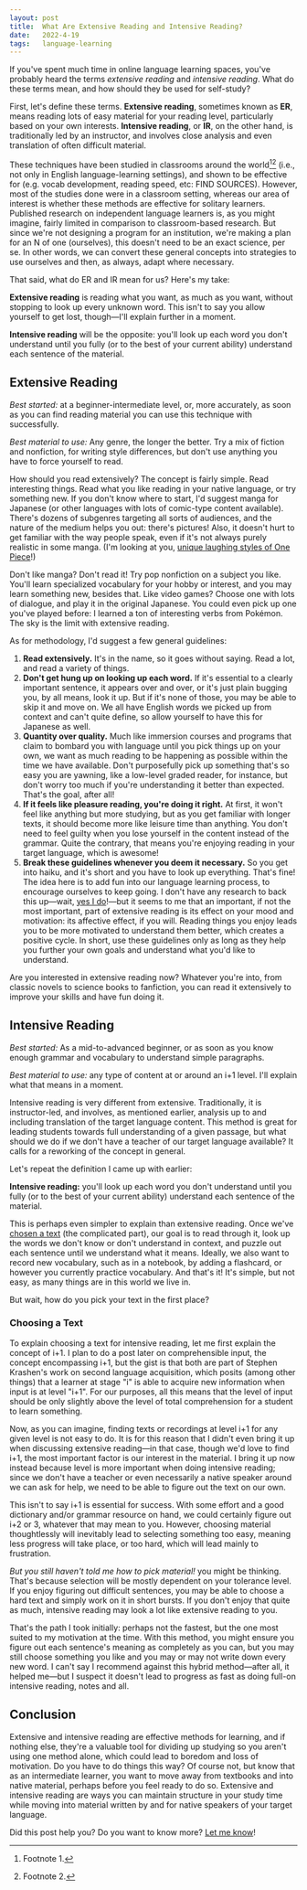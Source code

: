 ```yaml
---
layout: post
title:  What Are Extensive Reading and Intensive Reading?
date:   2022-4-19
tags:   language-learning
---
```


If you've spent much time in online language learning spaces, you've probably heard the terms _extensive reading_ and _intensive reading_. What do these terms mean, and how should they be used for self-study?

First, let's define these terms. **Extensive reading**, sometimes known as **ER**, means reading lots of easy material for your reading level, particularly based on your own interests. **Intensive reading**, or **IR**, on the other hand, is traditionally led by an instructor, and involves close analysis and even translation of often difficult material.

These techniques have been studied in classrooms around the world[^1][^2] (i.e., not only in English language-learning settings), and shown to be effective for (e.g. vocab development, reading speed, etc: FIND SOURCES). However, most of the studies done were in a classroom setting, whereas our area of interest is whether these methods are effective for solitary learners. Published research on independent language learners is, as you might imagine, fairly limited in comparison to classroom-based research. But since we're not designing a program for an institution, we're making a plan for an N of one (ourselves), this doesn't need to be an exact science, per se. In other words, we can convert these general concepts into strategies to use ourselves and then, as always, adapt where necessary.

That said, what do ER and IR mean for us? Here's my take:

**Extensive reading** is reading what you want, as much as you want, without stopping to look up every unknown word. This isn't to say you allow yourself to get lost, though—I'll explain further in a moment.

**Intensive reading** will be the opposite: you'll look up each word you don't understand until you fully (or to the best of your current ability) understand each sentence of the material.

## Extensive Reading

_Best started:_ at a beginner-intermediate level, or, more accurately, as soon as you can find reading material you can use this technique with successfully.

_Best material to use:_ Any genre, the longer the better. Try a mix of fiction and nonfiction, for writing style differences, but don't use anything you have to force yourself to read.

How should you read extensively? The concept is fairly simple. Read interesting things. Read what you like reading in your native language, or try something new. If you don't know where to start, I'd suggest manga for Japanese (or other languages with lots of comic-type content available). There's dozens of subgenres targeting all sorts of audiences, and the nature of the medium helps you out: there's pictures! Also, it doesn't hurt to get familiar with the way people speak, even if it's not always purely realistic in some manga. (I'm looking at you, [unique laughing styles of One Piece](https://onepiece.fandom.com/wiki/Laughter_Style)!)

Don't like manga? Don't read it! Try pop nonfiction on a subject you like. You'll learn specialized vocabulary for your hobby or interest, and you may learn something new, besides that. Like video games? Choose one with lots of dialogue, and play it in the original Japanese. You could even pick up one you've played before: I learned a ton of interesting verbs from Pokémon. The sky is the limit with extensive reading.

As for methodology, I'd suggest a few general guidelines:

1. **Read extensively.** It's in the name, so it goes without saying. Read a lot, and read a variety of things.
2. **Don't get hung up on looking up each word.** If it's essential to a clearly important sentence, it appears over and over, or it's just plain bugging you, by all means, look it up. But if it's none of those, you may be able to skip it and move on. We all have English words we picked up from context and can't quite define, so allow yourself to have this for Japanese as well.
3. **Quantity over quality.** Much like immersion courses and programs that claim to bombard you with language until you pick things up on your own, we want as much reading to be happening as possible within the time we have available. Don't purposefully pick up something that's so easy you are yawning, like a low-level graded reader, for instance, but don't worry too much if you're understanding it better than expected. That's the goal, after all!
4. **If it feels like pleasure reading, you're doing it right.** At first, it won't feel like anything but more studying, but as you get familiar with longer texts, it should become more like leisure time than anything. You don't need to feel guilty when you lose yourself in the content instead of the grammar. Quite the contrary, that means you're enjoying reading in your target language, which is awesome!
5. **Break these guidelines whenever you deem it necessary.** So you get into haiku, and it's short and you have to look up everything. That's fine! The idea here is to add fun into our language learning process, to encourage ourselves to keep going. I don't have any research to back this up—wait, [yes I do](https://example.com/)!—but it seems to me that an important, if not the most important, part of extensive reading is its effect on your mood and motivation: its affective effect, if you will. Reading things you enjoy leads you to be more motivated to understand them better, which creates a positive cycle. In short, use these guidelines only as long as they help you further your own goals and understand what you'd like to understand.

Are you interested in extensive reading now? Whatever you're into, from classic novels to science books to fanfiction, you can read it extensively to improve your skills and have fun doing it.

## Intensive Reading

_Best started:_ As a mid-to-advanced beginner, or as soon as you know enough grammar and vocabulary to understand simple paragraphs.

_Best material to use:_ any type of content at or around an i+1 level. I'll explain what that means in a moment.

Intensive reading is very different from extensive. Traditionally, it is instructor-led, and involves, as mentioned earlier, analysis up to and including translation of the target language content. This method is great for leading students towards full understanding of a given passage, but what should we do if we don't have a teacher of our target language available? It calls for a reworking of the concept in general.

Let's repeat the definition I came up with earlier:

**Intensive reading:** you'll look up each word you don't understand until you fully (or to the best of your current ability) understand each sentence of the material.

This is perhaps even simpler to explain than extensive reading. Once we've [chosen a text](#choosing-a-text) (the complicated part), our goal is to read through it, look up the words we don't know or don't understand in context, and puzzle out each sentence until we understand what it means. Ideally, we also want to record new vocabulary, such as in a notebook, by adding a flashcard, or however you currently practice vocabulary. And that's it! It's simple, but not easy, as many things are in this world we live in.

But wait, how do you pick your text in the first place?

### Choosing a Text

To explain choosing a text for intensive reading, let me first explain the concept of i+1. I plan to do a post later on comprehensible input, the concept encompassing i+1, but the gist is that both are part of Stephen Krashen's work on second language acquisition, which posits (among other things) that a learner at stage "i" is able to acquire new information when input is at level "i+1". For our purposes, all this means that the level of input should be only slightly above the level of total comprehension for a student to learn something.

Now, as you can imagine, finding texts or recordings at level i+1 for any given level is not easy to do. It is for this reason that I didn't even bring it up when discussing extensive reading—in that case, though we'd love to find i+1, the most important factor is our interest in the material. I bring it up now instead because level is more important when doing intensive reading; since we don't have a teacher or even necessarily a native speaker around we can ask for help, we need to be able to figure out the text on our own.

This isn't to say i+1 is essential for success. With some effort and a good dictionary and/or grammar resource on hand, we could certainly figure out i+2 or 3, whatever that may mean to you. However, choosing material thoughtlessly will inevitably lead to selecting something too easy, meaning less progress will take place, or too hard, which will lead mainly to frustration.

_But you still haven't told me how to pick material!_ you might be thinking. That's because selection will be mostly dependent on your tolerance level. If you enjoy figuring out difficult sentences, you may be able to choose a hard text and simply work on it in short bursts. If you don't enjoy that quite as much, intensive reading may look a lot like extensive reading to you. 

That's the path I took initially: perhaps not the fastest, but the one most suited to my motivation at the time. With this method, you might ensure you figure out each sentence's meaning as completely as you can, but you may still choose something you like and you may or may not write down every new word. I can't say I recommend against this hybrid method—after all, it helped me—but I suspect it doesn't lead to progress as fast as doing full-on intensive reading, notes and all.

## Conclusion

Extensive and intensive reading are effective methods for learning, and if nothing else, they're a valuable tool for dividing up studying so you aren't using one method alone, which could lead to boredom and loss of motivation. Do you have to do things this way? Of course not, but know that as an intermediate learner, you want to move away from textbooks and into native material, perhaps before you feel ready to do so. Extensive and intensive reading are ways you can maintain structure in your study time while moving into material written by and for native speakers of your target language.

Did this post help you? Do you want to know more? [Let me know](mailto:intermediatemode@gmail.com)!


[^1]: Footnote 1.

[^2]: Footnote 2.